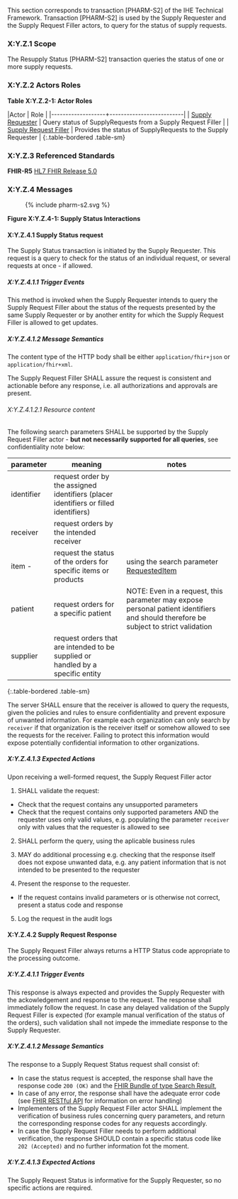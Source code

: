 This section corresponds to transaction [PHARM-S2] of the IHE Technical Framework. Transaction [PHARM-S2] is used by the Supply Requester and the Supply Request Filler actors, to query for the status of supply requests.

### X:Y.Z.1 Scope

The Resupply Status [PHARM-S2] transaction queries the status of one or more supply requests.

### X:Y.Z.2 Actors Roles

**Table X:Y.Z.2-1: Actor Roles**

|Actor | Role |
|-------------------+--------------------------|
| [Supply Requester](actor_definitions.html#supply-requester)    | Query status of SupplyRequests from a Supply Request Filler |
| [Supply Request Filler](actor_definitions.html#supply-request-filler) | Provides the status of SupplyRequests to the Supply Requester |
{:.table-bordered .table-sm}


### X:Y.Z.3 Referenced Standards

**FHIR-R5** [HL7 FHIR Release 5.0](http://www.hl7.org/FHIR/R5)

### X:Y.Z.4 Messages

<figure>
{% include pharm-s2.svg %}
</figure>



**Figure X:Y.Z.4-1: Supply Status Interactions**

#### X:Y.Z.4.1 Supply Status request
The Supply Status transaction is initiated by the Supply Requester. This request is a query to check for the status of an individual request, or several requests at once - if allowed.


##### X:Y.Z.4.1.1 Trigger Events

This method is invoked when the Supply Requester intends to query the Supply Request Filler about the status of the requests presented by the same Supply Requester or by another entity for which the Supply Request Filler is allowed to get updates.

##### X:Y.Z.4.1.2 Message Semantics

The content type of the HTTP body shall be either `application/fhir+json` or `application/fhir+xml`.

The Supply Request Filler SHALL assure the request is consistent and actionable before any response, i.e. all authorizations and approvals are present. 

###### X:Y.Z.4.1.2.1 Resource content

The following search parameters SHALL be supported by the Supply Request Filler actor - **but not necessarily supported for all queries**, see confidentiality note below:

| parameter | meaning | notes |
| --- | --- | --- |
| identifier | request order by the assigned identifiers (placer identifiers or filled identifiers)||
| receiver | request orders by the intended receiver | |
| item - | request the status of the orders for specific items or products | using the search parameter [RequestedItem](SearchParameter-sp-requested-item.html)|
| patient | request orders for a specific patient | NOTE: Even in a request, this parameter may expose personal patient identifiers and should therefore be subject to strict validation |
| supplier |request orders that are intended to be supplied or handled by a specific entity||
{:.table-bordered .table-sm}

The server SHALL ensure that the receiver is allowed to query the requests, given the policies and rules to ensure confidentiality and prevent exposure of unwanted information.
For example each organization can only search by `receiver` if that organization is the receiver itself or somehow allowed to see the requests for the receiver. Failing to protect this information would expose potentially confidential information to other organizations.


##### X:Y.Z.4.1.3 Expected Actions
Upon receiving a well-formed request, the Supply Request Filler actor

1. SHALL validate the request:
  * Check that the request contains any unsupported parameters
  * Check that the request contains only supported parameters AND the requester uses only valid values, e.g. populating the parameter `receiver` only with values that the requester is allowed to see

2. SHALL perform the query, using the aplicable business rules

3. MAY do additional processing e.g. checking that the response itself does not expose unwanted data, e.g. any patient information that is not intended to be presented to the requester 

4. Present the response to the requester.
  * If the request contains invalid parameters or is otherwise not correct, present a status code and response

5. Log the request in the audit logs



#### X:Y.Z.4.2 Supply Request Response
The Supply Request Filler always returns a HTTP Status code appropriate to the processing outcome.

##### X:Y.Z.4.1.1 Trigger Events

This response is always expected and provides the Supply Requester with the ackowledgement and response to the request.
The response shall immediately follow the request. In case any delayed validation of the Supply Request Filler is expected (for example manual verification of the status of the orders), such validation shall not impede the immediate response to the Supply Requester. 

##### X:Y.Z.4.1.2 Message Semantics

The response to a Supply Request Status request shall consist of:

* In case the status request is accepted, the response shall have the response code `200 (OK)` and the [FHIR Bundle of type Search Result](http://hl7.org/fhir/bundle.html), 
* In case of any error, the response shall have the adequate error code (see [FHIR RESTful API](https://hl7.org/fhir/http.html) for information on error handling)
* Implementers of the Supply Request Filler actor SHALL implement the verification of business rules concerning query parameters, and return the corresponding response codes for any requests accordingly.
* In case the Supply Request Filler needs to perform additional verification, the response SHOULD  contain a specific status code like `202 (Accepted)` and no further information fot the moment.

##### X:Y.Z.4.1.3 Expected Actions
The Supply Request Status is informative for the Supply Requester, so no specific actions are required.
